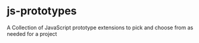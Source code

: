 js-prototypes
=============

A Collection of JavaScript prototype extensions to pick and choose from as needed for a project
